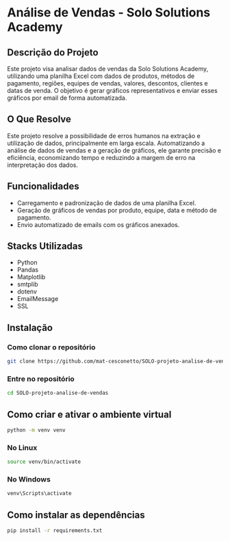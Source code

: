 # Análise de Vendas - Solo Solutions Academy

## Descrição do Projeto
Este projeto visa analisar dados de vendas da Solo Solutions Academy, utilizando uma planilha Excel com dados de produtos, métodos de pagamento, regiões, equipes de vendas, valores, descontos, clientes e datas de venda. O objetivo é gerar gráficos representativos e enviar esses gráficos por email de forma automatizada.

## O Que Resolve
Este projeto resolve a possibilidade de erros humanos na extração e utilização de dados, principalmente em larga escala. Automatizando a análise de dados de vendas e a geração de gráficos, ele garante precisão e eficiência, economizando tempo e reduzindo a margem de erro na interpretação dos dados.

## Funcionalidades
- Carregamento e padronização de dados de uma planilha Excel.
- Geração de gráficos de vendas por produto, equipe, data e método de pagamento.
- Envio automatizado de emails com os gráficos anexados.

## Stacks Utilizadas
- Python
- Pandas
- Matplotlib
- smtplib
- dotenv
- EmailMessage
- SSL

## Instalação

### Como clonar o repositório
```bash
git clone https://github.com/mat-cesconetto/SOLO-projeto-analise-de-vendas.git
```
### Entre no repositório
```bash
cd SOLO-projeto-analise-de-vendas
```

## Como criar e ativar o ambiente virtual
```bash
python -m venv venv
```

### No Linux
```bash
source venv/bin/activate
```

### No Windows
```bash
venv\Scripts\activate
```

## Como instalar as dependências
```bash
pip install -r requirements.txt
```






